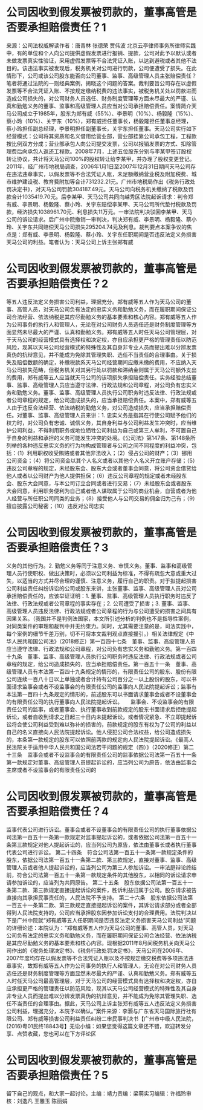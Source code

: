 # 公司因收到假发票被罚款的，董事高管是否要承担赔偿责任？1

来源：公司法权威解读作者：唐青林 张德荣 贾伟波 北京云亭律师事务所律师实践中，有的单位和个人向公司提供虚假发票进行报销、提款，公司对此予以默认或者未做发票真实性验证，采用虚假发票等不合法凭证入账，以达到避税或者其他不法目的。该违法事实被发现后，税务机关对公司进行罚款，公司便遭受了损失。在此情形下，公司或该公司股东能否向公司董事、监事、高级管理人员主张赔偿责任？笔者将通过法院的一则经典案例，揭晓这个问题的答案。裁判要旨公司存在以虚假发票等不合法凭证入账、不按规定缴纳税费的违法事实，被税务机关处以罚款进而造成公司损失的，对公司财务人员选任、财务制度管理等方面未尽最大的严谨、认真和勤勉义务的董事、监事和高级管理人员应当对公司承担赔偿责任。案情简介天马公司成立于1985年，股东为郑有威（55%）、李景明（10%）、杨毅隆（15%）、蔡小玲（10%）、关宇东（10%），郑有威担任董事长，杨毅隆担任董事总经理，蔡小玲担任副总经理，李景明担任副董事长，关宇东担任董事。天马公司实行如下经营模式：公司将其资质和名义借用给营业部，营业部挂靠公司承包工程，工程款按比例双方分成；营业部承包人向公司提交发票，公司以报销发票的方式、扣除管理费后向承包人返还工程款。2008年7月，上述五位股东分别与李某甲签订股权转让协议，共计将天马公司100%的股权转让给李某甲，并办理了股权变更登记。2011年，经广州市地税局调查，2006年1月1日至2007年12月31日期间天马公司存在违法违章事实，以假发票等不合法凭证入账，未足额缴纳营业税及附加税费、城市维护建设税、教育费附加等合计731232.21元。广州市地税局作出《税务行政处罚决定书》，对天马公司罚款304187.49元。天马公司向税务机关缴纳了税款及罚款合计1035419.70元。后李某甲、天马公司共同向越秀区法院起诉请求：判令郑有威、李景明、杨毅隆、蔡小玲、关宇东赔偿李某甲、天马公司所代垫付税款及罚款，经济损失1038961.70元、利息损失11万元。一审法院判决驳回李某甲、天马公司的诉讼请求。后广州中院撤销一审判决，判决郑有威、李景明、杨毅隆、蔡小玲、关宇东共同赔偿天马公司损失295204.74元及利息。裁判要点本案争议的焦点是：郑有威、李景明、杨毅隆、蔡小玲、关宇东任职期间是否违反法定义务损害天马公司的利益。笔者认为：天马公司上诉主张郑有威

# 公司因收到假发票被罚款的，董事高管是否要承担赔偿责任？2

等五人违反法定义务损害公司利益，理据充分。郑有威等五人作为天马公司的董事、高管人员，对天马公司负有法定的忠实义务和勤勉义务，而在履职期间保证公司合法经营、依法纳税是其应尽勤勉义务的基本要素和核心内容。郑有威等五人作为公司事务的执行人和管理人，无论在对公司财务人员选任还是财务制度管理等方面显然未尽最大的严谨、认真和勤勉义务。郑有威等五人时任天马公司管理层，对于天马公司的经营模式具有选择权和决定权，亦自应承担更严格的管理责任以防范风险，现其以天马公司经营模式的特殊性及其自身非专业人员而提出难以分辨发票真伪的抗辩意见，并不能成为免除其管理失职、选任不当责任的合理事由。关于损失及赔偿数额的确定，补缴税款系天马公司经营期间应缴未缴的费用，不应纳入天马公司损失范畴，但税务机关对其另行处以罚款和滞纳金则属于天马公司额外支出的费用，郑有威等五人应当就天马公司的该项损失承担赔偿责任。实务经验总结董事、监事、高级管理人员应当遵守法律、行政法规和公司章程，对公司负有忠实义务和勤勉义务。董事、监事、高级管理人员执行公司职务时违反法律、行政法规或者公司章程的规定，给公司造成损失的，应当承担赔偿责任。本案中，郑有威等五人由于违反合法经营、依法纳税的勤勉义务，对公司造成损失，应当承担赔偿责任。对董事、监事、高级管理人员来讲：1. 忠实义务是指其在行使公司赋予他们的权力时，对公司负有忠诚、诚信义务，其自身利益与公司利益发生冲突时，应当维护公司利益，不得利用职务或地位牺牲公司利益为自己或第三人牟利，不可置自己于自身的利益和承担的义务可能发生冲突的处境。《公司法》第147条、第148条所列举的各种违反忠实义务的行为均构成管理者与公司之间不同程度的利益冲突，包括：（1）利用职权收受贿赂或者其他非法收入；（2）侵占公司的财产；（3）挪用公司资金；（4）将公司资金以其个人名义或者以其他个人名义开立账户存储；（5）违反公司章程的规定，未经股东会、股东大会或者董事会同意，将公司资金借贷给他人或者以公司财产为他人提供担保；（6）违反公司章程的规定或者未经股东会、股东大会同意，与本公司订立合同或者进行交易；（7）未经股东会或者股东大会同意，利用职务便利为自己或者他人谋取属于公司的商业机会，自营或者为他人经营与所任职公司同类的业务；（8）接受他人与公司交易的佣金归为己有；（9）擅自披露公司秘密；（10）违反对公司忠实

# 公司因收到假发票被罚款的，董事高管是否要承担赔偿责任？3

义务的其他行为。2. 勤勉义务等同于注意义务、审慎义务。董事、监事和高级管理人员行使职权、做出决策时，必须以公司利益为标准，不得有疏忽大意或重大过失，以适当的方式并尽合理的谨慎、注意义务，履行自己的职责。对于拟提起损害公司利益责任纠纷诉讼的公司或股东来讲，主张董事、监事、高级管理人员对公司承担赔偿责任的，应该举证证明：1. 董事、监事、高级管理人员执行职务时违反了法律、行政法规或者公司章程的事实存在；2. 公司遭受了损害；3. 董事、监事、高级管理人员违反法律、行政法规或者公司章程的行为与公司遭受的损害之间具有因果关系。（我国并不是判例法国家，本文所引述分析的判例也不是指导性案例，对同类案件的审理和裁判中并无约束力。同时，尤其需要注意的是，司法实践中，每个案例的细节千差万别，切不可将本文裁判观点直接援引。）相关法律规定《中华人民共和国公司法》（2018修正）第一百四十七条　董事、监事、高级管理人员应当遵守法律、行政法规和公司章程，对公司负有忠实义务和勤勉义务。第一百四十九条　董事、监事、高级管理人员执行公司职务时违反法律、行政法规或者公司章程的规定，给公司造成损失的，应当承担赔偿责任。第一百五十一条　董事、高级管理人员有本法第一百四十九条规定的情形的，有限责任公司的股东、股份有限公司连续一百八十日以上单独或者合计持有公司百分之一以上股份的股东，可以书面请求监事会或者不设监事会的有限责任公司的监事向人民法院提起诉讼；监事有本法第一百四十九条规定的情形的，前述股东可以书面请求董事会或者不设董事会的有限责任公司的执行董事向人民法院提起诉讼。　　监事会、不设监事会的有限责任公司的监事，或者董事会、执行董事收到前款规定的股东书面请求后拒绝提起诉讼，或者自收到请求之日起三十日内未提起诉讼，或者情况紧急、不立即提起诉讼将会使公司利益受到难以弥补的损害的，前款规定的股东有权为了公司的利益以自己的名义直接向人民法院提起诉讼。他人侵犯公司合法权益，给公司造成损失的，本条第一款规定的股东可以依照前两款的规定向人民法院提起诉讼。《最高人民法院关于适用中华人民共和国公司法若干问题的规定（四）》（2020修正）第二十三条　监事会或者不设监事会的有限责任公司的监事依据公司法第一百五十一条第一款规定对董事、高级管理人员提起诉讼的，应当列公司为原告，依法由监事会主席或者不设监事会的有限责任公司的

# 公司因收到假发票被罚款的，董事高管是否要承担赔偿责任？4

监事代表公司进行诉讼。董事会或者不设董事会的有限责任公司的执行董事依据公司法第一百五十一条第一款规定对监事提起诉讼的，或者依据公司法第一百五十一条第三款规定对他人提起诉讼的，应当列公司为原告，依法由董事长或者执行董事代表公司进行诉讼。 第二十四条　符合公司法第一百五十一条第一款规定条件的股东，依据公司法第一百五十一条第二款、第三款规定，直接对董事、监事、高级管理人员或者他人提起诉讼的，应当列公司为第三人参加诉讼。一审法庭辩论终结前，符合公司法第一百五十一条第一款规定条件的其他股东，以相同的诉讼请求申请参加诉讼的，应当列为共同原告。 第二十五条　股东依据公司法第一百五十一条第二款、第三款规定直接提起诉讼的案件，胜诉利益归属于公司。股东请求被告直接向其承担民事责任的，人民法院不予支持。 第二十六条　股东依据公司法第一百五十一条第二款、第三款规定直接提起诉讼的案件，其诉讼请求部分或者全部得到人民法院支持的，公司应当承担股东因参加诉讼支付的合理费用。法院判决以下是广州中院就“郑有威等五人任职期间是否违反法定义务损害天马公司利益”问题的详细论述：本院认为：“郑有威等五人作为天马公司的董事、高管人员，对天马公司负有法定的忠实义务和勤勉义务，而在履职期间保证公司合法经营、依法纳税是其应尽勤勉义务的基本要素和核心内容。现根据2011年8月间税务机关向天马公司作出的《税务处理决定书》、《税务行政处罚决定书》，天马公司在2006年、2007年度均存在以假发票等不合法凭证入账以及不按规定缴交税费等多项违法违章事实，故郑有威等五人作为公司事务的执行人和管理人，无论在对公司财务人员选任还是财务制度管理等方面显然未尽最大的严谨、认真和勤勉义务。郑有威等五人时任天马公司最高管理层，对于天马公司的经营模式具有选择权和决定权，亦自应承担更严格的管理责任以防范风险，现其以天马公司经营模式的特殊性及其自身非专业人员而提出难以分辨发票真伪的抗辩意见，并不能成为免除其管理失职、选任不当责任的合理事由。据此，天马公司上诉主张郑有威等五人违反法定义务损害公司利益，理据充分，本院予以确认。”案件来源：李灏与广东省天马国际旅行社有限公司、郑有威等损害公司利益责任纠纷二审民事判决书【广州市中级人民法院，(2016)粤01民终18843号】无讼小编：如果您觉得这篇文章还不错，欢迎转发分享、点赞收藏，您也可以在下方评论区

# 公司因收到假发票被罚款的，董事高管是否要承担赔偿责任？5

留下自己的观点，和大家一起讨论。主编：靖力责编：梁萌实习编辑：许福玲审核：刘逸凡 王雅玉 陈丽娟

